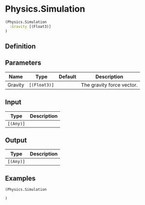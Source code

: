# Physics.Simulation

```clojure
(Physics.Simulation
  :Gravity [(Float3)]
)
```

## Definition


## Parameters
| Name | Type | Default | Description |
|------|------|---------|-------------|
| Gravity | `[(Float3)]` |  | The gravity force vector. |


## Input
| Type | Description |
|------|-------------|
| `[(Any)]` |  |


## Output
| Type | Description |
|------|-------------|
| `[(Any)]` |  |


## Examples

```clojure
(Physics.Simulation

)
```
